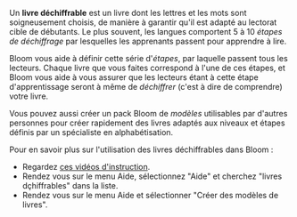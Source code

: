 Un **livre déchiffrable** est un livre dont les lettres et les mots sont soigneusement choisis, de manière à garantir qu'il est adapté au lectorat cible de débutants. Le plus souvent, les langues comportent 5 à 10 *étapes de déchiffrage* par lesquelles les apprenants passent pour apprendre à lire.

Bloom vous aide à définir cette série d'*étapes*, par laquelle passent tous les lecteurs. Chaque livre que vous faites correspond à l'une de ces étapes, et Bloom vous aide à vous assurer que les lecteurs étant à cette étape d'apprentissage seront à même de *déchiffrer* (c'est à dire de comprendre) votre livre.

Vous pouvez aussi créer un pack Bloom de *modèles* utilisables par d'autres personnes pour créer rapidement des livres adaptés aux niveaux et étapes définis par un spécialiste en alphabétisation.

Pour en savoir plus sur l'utilisation des livres déchiffrables dans Bloom :

- Regardez [ces vidéos d'instruction](http://tiny.cc/8vbwux).
- Rendez vous sur le menu Aide, sélectionnez "Aide" et cherchez "livres dçhiffrables" dans la liste.
- Rendez vous sur le menu Aide et sélectionner "Créer des modèles de livres".

